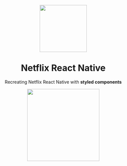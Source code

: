 <h1 align="center">
<br>
  <img src="https://github.com/uguryilmaz235/netflix-rn-ui/blob/master/assets/logo.png" width="150">
<br>
<br>
Netflix React Native
</h1>

<p align="center">Recreating Netflix React Native with <b>styled components</b></p>

<div align="center">
   <a href="https://www.youtube.com/watch?v=UTfGq8iaSEQ&t">
   <img align="center" src="https://github.com/uguryilmaz235/netflix-rn-ui/blob/master/assets/app.gif" width="230px">
   </a>

</div>
